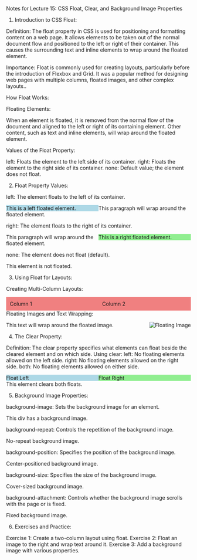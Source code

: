 Notes for Lecture 15: CSS Float, Clear, and Background Image Properties

1. Introduction to CSS Float:

Definition: The float property in CSS is used for positioning and formatting content on a web page. It allows elements to be taken out of the normal document flow and positioned to the left or right of their container. This causes the surrounding text and inline elements to wrap around the floated element.

Importance: Float is commonly used for creating layouts, particularly before the introduction of Flexbox and Grid. It was a popular method for designing web pages with multiple columns, floated images, and other complex layouts..

How Float Works:

  Floating Elements:

  When an element is floated, it is removed from the normal flow of the document and aligned to the left or right of its containing element.
  Other content, such as text and inline elements, will wrap around the floated element.

  Values of the Float Property:

  left: Floats the element to the left side of its container.
  right: Floats the element to the right side of its container.
  none: Default value; the element does not float.


2. Float Property Values:

left: The element floats to the left of its container.
 
<style>
  .float-left {
    float: left;
    background-color: lightblue;
    width: 50%;
  }
</style>
<div class="float-left">This is a left floated element.</div>
<p>This paragraph will wrap around the floated element.</p>

right: The element floats to the right of its container.
 
<style>
  .float-right {
    float: right;
    background-color: lightgreen;
    width: 50%;
  }
</style>

<div class="float-right">This is a right floated element.</div>
<p>This paragraph will wrap around the floated element.</p>

none: The element does not float (default).
<style>
  .no-float {
    float: none;
  }
</style>

<div class="no-float">This element is not floated.</div>

3. Using Float for Layouts:

Creating Multi-Column Layouts:
 
<style>
  .column {
    float: left;
    width: 50%;
    background-color: lightcoral;
    padding: 10px;
    box-sizing: border-box;
  }
</style>
<div class="column">Column 1</div>
<div class="column">Column 2</div>

Floating Images and Text Wrapping:
 
<style>
  .float-image {
    float: right;
    margin-left: 10px;
  }
</style>

<img src="https://via.placeholder.com/150" class="float-image" alt="Floating Image">
<p>This text will wrap around the floated image.</p>

4. The Clear Property:

Definition: The clear property specifies what elements can float beside the cleared element and on which side.
Using clear:
left: No floating elements allowed on the left side.
right: No floating elements allowed on the right side.
both: No floating elements allowed on either side.
 
<style>
  .clear-both {
    clear: both;
  }
</style>
<div class="float-left">Float Left</div>
<div class="float-right">Float Right</div>
<div class="clear-both">This element clears both floats.</div>

5. Background Image Properties:

background-image: Sets the background image for an element.
<style>
  .bg-image {
    background-image: url('https://via.placeholder.com/500');
  }
</style>
<div class="bg-image">This div has a background image.</div>

background-repeat: Controls the repetition of the background image.
<style>
  .bg-no-repeat {
    background-image: url('https://via.placeholder.com/150');
    background-repeat: no-repeat;
  }
</style>
<div class="bg-no-repeat">No-repeat background image.</div>

background-position: Specifies the position of the background image.
<style>
  .bg-position {
    background-image: url('https://via.placeholder.com/150');
    background-repeat: no-repeat;
    background-position: center;
  }
</style>
<div class="bg-position">Center-positioned background image.</div>

background-size: Specifies the size of the background image. 
<style>
  .bg-cover {
    background-image: url('https://via.placeholder.com/500');
    background-size: cover;
  }
</style>
<div class="bg-cover">Cover-sized background image.</div>

background-attachment: Controls whether the background image scrolls with the page or is fixed. 
<style>
  .bg-fixed {
    background-image: url('https://via.placeholder.com/500');
    background-attachment: fixed;
  }
</style>
<div class="bg-fixed">Fixed background image.</div>

6. Exercises and Practice:

Exercise 1: Create a two-column layout using float.
Exercise 2: Float an image to the right and wrap text around it.
Exercise 3: Add a background image with various properties.